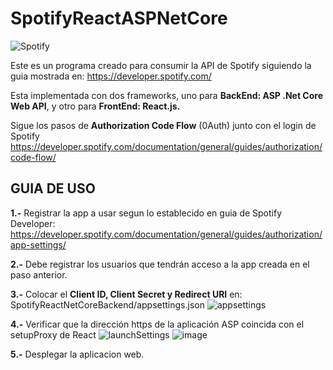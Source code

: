 # SpotifyReactASPNetCore

![Spotify](https://user-images.githubusercontent.com/83036818/179426104-293cc5f1-5c80-44cf-832a-66a4cac737b1.jpg)

Este es un programa creado para consumir la API de Spotify siguiendo la guia mostrada en: https://developer.spotify.com/

Esta implementada con dos frameworks, uno para **BackEnd: ASP .Net Core Web API**, y otro para **FrontEnd: React.js.**

Sigue los pasos de **Authorization Code Flow** (0Auth) junto con el login de Spotify https://developer.spotify.com/documentation/general/guides/authorization/code-flow/

## **GUIA DE USO**
**1.-** Registrar la app a usar segun lo establecido en guia de Spotify Developer: https://developer.spotify.com/documentation/general/guides/authorization/app-settings/

**2.-** Debe registrar los usuarios que tendrán acceso a la app creada en el paso anterior.

**3.-** Colocar el **Client ID, Client Secret y Redirect URI** en: SpotifyReactNetCoreBackend/appsettings.json
![appsettings](https://user-images.githubusercontent.com/83036818/179426407-e31faa73-eff3-4ac5-80e5-194bb2c3d58d.PNG)

**4.-** Verificar que la dirección https de la aplicación ASP coincida con el setupProxy de React
![launchSettings](https://user-images.githubusercontent.com/83036818/179426737-c6e02eab-f6ac-4f05-a824-f290faad54a6.PNG)
![image](https://user-images.githubusercontent.com/83036818/179426794-ce14a8f3-61cf-4c2d-bad6-e62f67088160.png)

**5.-** Desplegar la aplicacion web.
